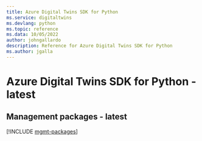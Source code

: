```yaml
---
title: Azure Digital Twins SDK for Python
ms.service: digitaltwins
ms.devlang: python
ms.topic: reference
ms.data: 10/05/2022
author: johngallardo
description: Reference for Azure Digital Twins SDK for Python
ms.author: jgalla
---
```

# Azure Digital Twins SDK for Python - latest

## Management packages - latest
[!INCLUDE [mgmt-packages](digital-twins-mgmt-index.md)]